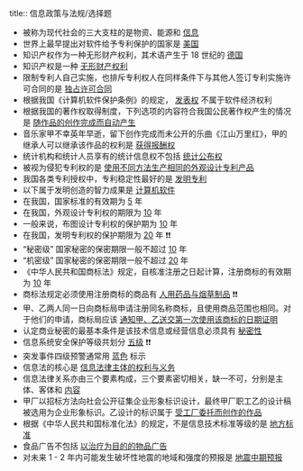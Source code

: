 title:: 信息政策与法规/选择题

- 被称为现代社会的三大支柱的是物资、能源和 <ins>信息</ins>
- 世界上最早提出对软件给予专利保护的国家是 <ins>美国</ins>
- 知识产权作为一种无形财产权利，其术语产生于 18 世纪的 <ins>德国</ins>
- 知识产权是一种 <ins>无形财产权利</ins>
- 限制专利人自己实施，也排斥专利权人在同样条件下与其他人签订专利实施许可合同的是 <ins>独占许可合同</ins>
- 根据我国《计算机软件保护条例》的规定， <ins>发表权</ins> 不属于软件经济权利
- 根据我国的著作权取得制度，下列选项的内容符合我国公民著作权产生的情况是 <ins>随作品的创作完成而自动产生</ins>
- 音乐家甲不幸英年早逝，留下创作完成而未公开的乐曲《江山万里红》，甲的继承人可以继承该作品的权利是 <ins>获得报酬权</ins>
- 统计机构和统计人员享有的统计信息权不包括 <ins>统计公布权</ins>
- 被视为侵犯专利权的是 <ins>使用不同方法生产相同的外观设计专利产品</ins>
- 我国各类专利授权中，专利稳定性最好的是 <ins>发明专利</ins>
- 以下属于发明创造的智力成果是 <ins>计算机软件</ins>
- 在我国，国家标准的有效期为 <ins>5</ins> 年
- 在我国，外观设计专利权的期限为 <ins>10</ins> 年
- 一般来说，布图设计专利权的保护期为 <ins>10</ins> 年
- 在我国，发明专利权的保护期限为 <ins>20</ins> 年 ❗️❗️
- “秘密级” 国家秘密的保密期限一般不超过 <ins>10</ins> 年
- “机密级” 国家秘密的保密期限一般不超过 <ins>20</ins> 年
- 《中华人民共和国商标法》规定，自核准注册之日起计算，注册商标的有效期为 <ins>10</ins> 年
- 商标法规定必须使用注册商标的商品有 <ins>人用药品与烟草制品</ins> ❗️❗️
- 甲、乙两人同一日向商标局申请注册同名称商标，且使用商品范围也相同。对于他们的申请，商标局应该 <ins>通知甲、乙送交第一次使用该商标的日期证明</ins>
- 认定商业秘密的最基本条件是该技术信息或经营信息必须具有 <ins>秘密性</ins>
- 信息系统安全保护等级共划分 <ins>五级</ins> ❗️❗️
- 突发事件四级预警通常用 <ins>蓝色</ins> 标示
- 信息法的核心是 <ins>信息法律主体的权利与义务</ins>
- 信息法律关系亦由三个要素构成，三个要素密切相关，缺一不可，分别是主体、客体和 <ins>内容</ins>
- 甲厂以招标方法向社会公开征集企业形象标识设计，最终甲厂职工乙的设计稿被选用为企业形象标识。乙设计的标识属于 <ins>受工厂委托而创作的作品</ins>
- 根据《中华人民共和国标准化法》的规定，不是信息技术标准等级的是 <ins>地方标准</ins>
- 食品广告不包括 <ins>以治疗为目的的物品广告</ins>
- 对未来 1 - 2 年内可能发生破坏性地震的地域和强度的预报是 <ins>地震中期预报</ins>